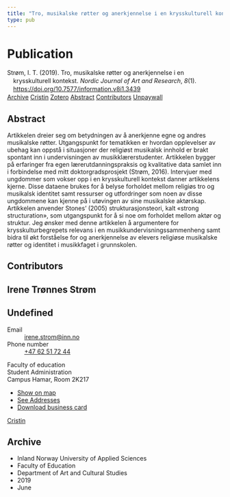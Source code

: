 ```yaml
---
title: "Tro, musikalske røtter og anerkjennelse i en krysskulturell kontekst"
type: pub
---
```

<h1>Publication</h1>
<article id="csl-bib-container-9QN2GK9N" class="csl-bib-container">
  <div class="csl-bib-body" style="line-height: 1.35; padding-left: 1em; text-indent:-1em;">
  <div class="csl-entry">Str&#xF8;m, I. T. (2019). Tro, musikalske r&#xF8;tter og anerkjennelse i en krysskulturell kontekst. <i>Nordic Journal of Art and Research</i>, <i>8</i>(1). <a href="https://doi.org/10.7577/information.v8i1.3439">https://doi.org/10.7577/information.v8i1.3439</a></div>
</div>
  <div class="csl-bib-buttons">
    <a href="#taxonomy-article-9QN2GK9N" class="csl-bib-button">Archive</a>
    <a href="https://app.cristin.no/results/show.jsf?id=1708188" alt="Cristin URL" class="csl-bib-button">Cristin</a>
    <a href="http://zotero.org/groups/5022929/items/9QN2GK9N" alt="Zotero URL" class="csl-bib-button">Zotero</a>
    <a href="#abstract-article-9QN2GK9N" class="csl-bib-button">Abstract</a>
    <a href="#contributors-article-9QN2GK9N" class="csl-bib-button">Contributors</a>
    <a href="https://journals.oslomet.no/index.php/information/article/download/3439/3238" class="csl-bib-button">Unpaywall</a>
  </div>
  <div id="csl-bib-meta-container-9QN2GK9N"></div>
</article>
<div id="csl-bib-meta-9QN2GK9N" class="csl-bib-meta">
  <article id="abstract-article-9QN2GK9N" class="abstract-article">
    <h1>Abstract</h1>
    Artikkelen dreier seg om betydningen av å anerkjenne egne og andres musikalske røtter. Utgangspunkt for tematikken er hvordan opplevelser av ubehag kan oppstå i situasjoner der religiøst musikalsk innhold er brakt spontant inn i undervisningen av musikklærerstudenter. Artikkelen bygger på erfaringer fra egen lærerutdanningspraksis og kvalitative data samlet inn i forbindelse med mitt doktorgradsprosjekt (Strøm, 2016). Intervjuer med ungdommer som vokser opp i en krysskulturell kontekst danner artikkelens kjerne. Disse dataene brukes for å belyse forholdet mellom religiøs tro og musikalsk identitet samt ressurser og utfordringer som noen av disse ungdommene kan kjenne på i utøvingen av sine musikalske aktørskap. Artikkelen anvender Stones’ (2005) strukturasjonsteori, kalt «strong structuration», som utgangspunkt for å si noe om forholdet mellom aktør og struktur. Jeg ønsker med denne artikkelen å argumentere for krysskulturbegrepets relevans i en musikkundervisningssammenheng samt bidra til økt forståelse for og anerkjennelse av elevers religiøse musikalske røtter og identitet i musikkfaget i grunnskolen.
  </article>
  <article id="contributors-article-9QN2GK9N" class="contributors-article">
    <h1>Contributors</h1>
    <div class="personas">
<div class="vrtx-hinn-person-card">
<div class="photo">
<i class="lar la-user-circle missing-person"></i>
</div>
<div class="info">
<hgroup><h1>Irene Trønnes Strøm</h1>
<h2>Undefined</h2>
</hgroup><dl>
<dt>Email</dt>
<dd>
<a href="mailto:irene.strom@inn.no">irene.strom@inn.no</a>
</dd>
<dt>Phone number</dt>
<dd><a href="tel:+4762517244">
+47 62 51 72 44
</a></dd>
</dl>
<p>
Faculty of education<br>
Student Administration<br>
Campus Hamar,
Room 2K217
</p>
<ul class="vrtx-hinn-links">
<li><a href="https://www.google.com/maps?q=60.79677,11.07479">Show on map</a></li>
<li><a href="https://www.inn.no/english/find-an-employee/irene-strom.html#vrtx-hinn-addresses">See Addresses</a></li>
<li><a href="https://www.inn.no/english/find-an-employee/irene-strom.html?vrtx=vcf">Download business card</a></li>
</ul>
</div>
</div>
<a href="https://app.cristin.no/persons/show.jsf?id=326688" alt="Cristin URL" class="personas-cristin">Cristin</a>
</div>
  </article>
  <article id="taxonomy-article-9QN2GK9N" class="taxonomy-article">
    <h1>Archive</h1>
    <ul>
      <li>Inland Norway University of Applied Sciences</li>
      <li>Faculty of Education</li>
      <li>Department of Art and Cultural Studies</li>
      <li>2019</li>
      <li>June</li>
    </ul>
  </article>
</div>
